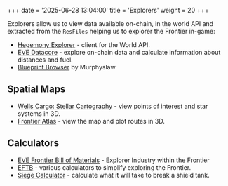 +++
date = '2025-06-28 13:04:00'
title = 'Explorers'
weight = 20
+++

Explorers allow us to view data available on-chain, in the world API and extracted from the `ResFiles` helping us to explorer the Frontier in-game:

- [Hegemony Explorer](http://150.136.250.83/gameinfo) - client for the World API.
- [EVE Datacore](https://evedataco.re/) - explore on-chain data and calculate information about distances and fuel.
- [Blueprint Browser](https://frontier-blueprint-browser.netlify.app/) by Murphyslaw

## Spatial Maps

- [Wells Cargo: Stellar Cartography](https://eve.wellscargo.space/) - view points of interest and star systems in 3D.
- [Frontier Atlas](https://frontier-atlas.com/map) - view the map and plot routes in 3D.

## Calculators

- [EVE Frontier Bill of Materials](https://www.efbom.com/) - Explorer Industry within the Frontier
- [EFTB](https://eftb.shish.io/) - various calculators to simplify exploring the Frontier.
- [Siege Calculator](https://www.vultur.one/siege-calc) - calculate what it will take to break a shield tank.
